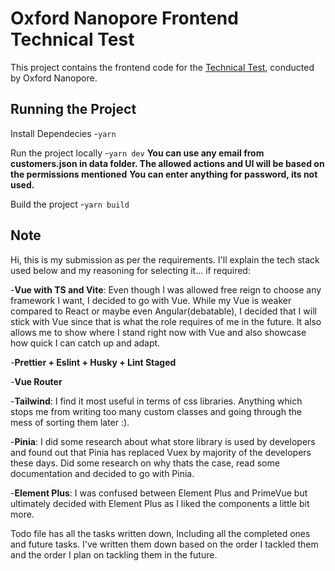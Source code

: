 # Oxford Nanopore Frontend Technical Test

This project contains the frontend code for the [Technical Test](https://github.com/johnjenkins/nanopore-fe-tech-test/), conducted by Oxford Nanopore.

## Running the Project

Install Dependecies -`yarn`

Run the project locally -`yarn dev`
**You can use any email from customers.json in data folder. The allowed actions and UI will be based on the permissions mentioned**
**You can enter anything for password, its not used.**

Build the project -`yarn build`

## Note

Hi, this is my submission as per the requirements.
I'll explain the tech stack used below and my reasoning for selecting it... if required:

-**Vue with TS and Vite**: Even though I was allowed free reign to choose any framework I want, I decided to go with Vue. While my Vue is weaker compared to React or maybe even Angular(debatable), I decided that I will stick with Vue since that is what the role requires of me in the future. It also allows me to show where I stand right now with Vue and also showcase how quick I can catch up and adapt.

-**Prettier + Eslint + Husky + Lint Staged**

-**Vue Router**

-**Tailwind**: I find it most useful in terms of css libraries. Anything which stops me from writing too many custom classes and going through the mess of sorting them later :).

-**Pinia**: I did some research about what store library is used by developers and found out that Pinia has replaced Vuex by majority of the developers these days. Did some research on why thats the case, read some documentation and decided to go with Pinia.

-**Element Plus**: I was confused between Element Plus and PrimeVue but ultimately decided with Element Plus as I liked the components a little bit more.

Todo file has all the tasks written down, Including all the completed ones and future tasks. I've written them down based on the order I tackled them and the order I plan on tackling them in the future.
